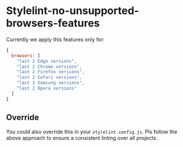 # Stylelint-no-unsupported-browsers-features

Currently we apply this features only for:

```javascript
{
  browsers: [
    "last 2 Edge versions",
    "last 2 Chrome versions",
    "last 2 Firefox versions",
    "last 2 Safari versions",
    "last 2 Samsung versions",
    "last 2 Opera versions"
  ]
}
```
## Override
You could also override this in your `stylelint.config.js`. Pls follow the above approach to ensure a consistent linting
over all projects.
